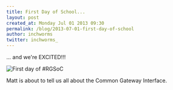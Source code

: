 ```yaml
---
title: First Day of School...
layout: post
created_at: Monday Jul 01 2013 09:30
permalink: /blog/2013-07-01-first-day-of-school
author: inchworms
twitter: inchworms_
---
```


... and we're EXCITED!!!

![First day of #RGSoC](https://dyrci3isikb50.cloudfront.net/files/163023/original/loop.gif)

Matt is about to tell us all about the Common Gateway Interface. 

